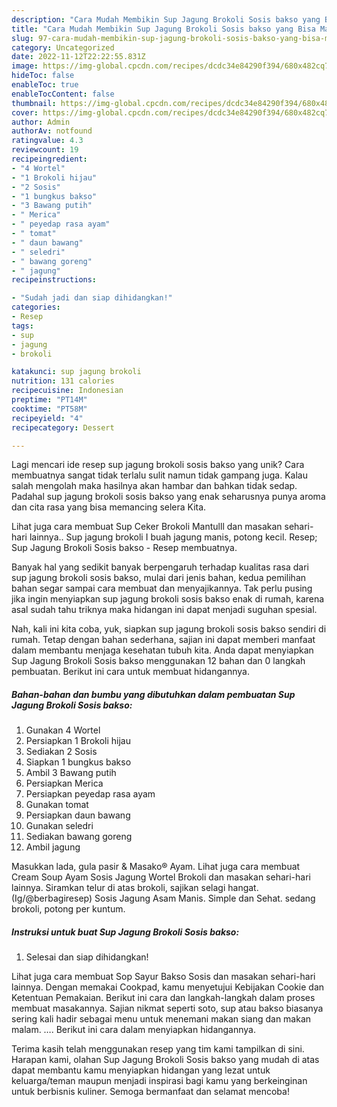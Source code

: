 ```yaml
---
description: "Cara Mudah Membikin Sup Jagung Brokoli Sosis bakso yang Bisa Manjain Lidah"
title: "Cara Mudah Membikin Sup Jagung Brokoli Sosis bakso yang Bisa Manjain Lidah"
slug: 97-cara-mudah-membikin-sup-jagung-brokoli-sosis-bakso-yang-bisa-manjain-lidah
category: Uncategorized
date: 2022-11-12T22:22:55.831Z
image: https://img-global.cpcdn.com/recipes/dcdc34e84290f394/680x482cq70/sup-jagung-brokoli-sosis-bakso-foto-resep-utama.jpg
hideToc: false
enableToc: true
enableTocContent: false
thumbnail: https://img-global.cpcdn.com/recipes/dcdc34e84290f394/680x482cq70/sup-jagung-brokoli-sosis-bakso-foto-resep-utama.jpg
cover: https://img-global.cpcdn.com/recipes/dcdc34e84290f394/680x482cq70/sup-jagung-brokoli-sosis-bakso-foto-resep-utama.jpg
author: Admin
authorAv: notfound
ratingvalue: 4.3
reviewcount: 19
recipeingredient:
- "4 Wortel"
- "1 Brokoli hijau"
- "2 Sosis"
- "1 bungkus bakso"
- "3 Bawang putih"
- " Merica"
- " peyedap rasa ayam"
- " tomat"
- " daun bawang"
- " seledri"
- " bawang goreng"
- " jagung"
recipeinstructions:

- "Sudah jadi dan siap dihidangkan!"
categories:
- Resep
tags:
- sup
- jagung
- brokoli

katakunci: sup jagung brokoli 
nutrition: 131 calories
recipecuisine: Indonesian
preptime: "PT14M"
cooktime: "PT58M"
recipeyield: "4"
recipecategory: Dessert

---
```





Lagi mencari ide resep sup jagung brokoli sosis bakso yang unik? Cara membuatnya sangat tidak terlalu sulit namun tidak gampang juga. Kalau salah mengolah maka hasilnya akan hambar dan bahkan tidak sedap. Padahal sup jagung brokoli sosis bakso yang enak seharusnya punya aroma dan cita rasa yang bisa memancing selera Kita.





Lihat juga cara membuat Sup Ceker Brokoli Mantulll dan masakan sehari-hari lainnya.. Sup jagung brokoli I buah jagung manis, potong kecil. Resep; Sup Jagung Brokoli Sosis bakso - Resep membuatnya.

Banyak hal yang sedikit banyak berpengaruh terhadap kualitas rasa dari sup jagung brokoli sosis bakso, mulai dari jenis bahan, kedua pemilihan bahan segar sampai cara membuat dan menyajikannya. Tak perlu pusing jika ingin menyiapkan sup jagung brokoli sosis bakso enak di rumah, karena asal sudah tahu triknya maka hidangan ini dapat menjadi suguhan spesial.






Nah, kali ini kita coba, yuk, siapkan sup jagung brokoli sosis bakso sendiri di rumah. Tetap dengan bahan sederhana, sajian ini dapat memberi manfaat dalam membantu menjaga kesehatan tubuh kita. Anda dapat menyiapkan Sup Jagung Brokoli Sosis bakso menggunakan 12 bahan dan 0 langkah pembuatan. Berikut ini cara untuk membuat hidangannya.

<!--inarticleads1-->

##### Bahan-bahan dan bumbu yang dibutuhkan dalam pembuatan Sup Jagung Brokoli Sosis bakso:

1. Gunakan 4 Wortel
1. Persiapkan 1 Brokoli hijau
1. Sediakan 2 Sosis
1. Siapkan 1 bungkus bakso
1. Ambil 3 Bawang putih
1. Persiapkan  Merica
1. Persiapkan  peyedap rasa ayam
1. Gunakan  tomat
1. Persiapkan  daun bawang
1. Gunakan  seledri
1. Sediakan  bawang goreng
1. Ambil  jagung


Masukkan lada, gula pasir &amp; Masako® Ayam. Lihat juga cara membuat Cream Soup Ayam Sosis Jagung Wortel Brokoli dan masakan sehari-hari lainnya. Siramkan telur di atas brokoli, sajikan selagi hangat. (Ig/@berbagiresep) Sosis Jagung Asam Manis. Simple dan Sehat. sedang brokoli, potong per kuntum. 

<!--inarticleads2-->

##### Instruksi untuk buat Sup Jagung Brokoli Sosis bakso:


1. Selesai dan siap dihidangkan!

Lihat juga cara membuat Sop Sayur Bakso Sosis dan masakan sehari-hari lainnya. Dengan memakai Cookpad, kamu menyetujui Kebijakan Cookie dan Ketentuan Pemakaian. Berikut ini cara dan langkah-langkah dalam proses membuat masakannya. Sajian nikmat seperti soto, sup atau bakso biasanya sering kali hadir sebagai menu untuk menemani makan siang dan makan malam. …. Berikut ini cara dalam menyiapkan hidangannya. 

Terima kasih telah menggunakan resep yang tim kami tampilkan di sini. Harapan kami, olahan Sup Jagung Brokoli Sosis bakso yang mudah di atas dapat membantu kamu menyiapkan hidangan yang lezat untuk keluarga/teman maupun menjadi inspirasi bagi kamu yang berkeinginan untuk berbisnis kuliner. Semoga bermanfaat dan selamat mencoba!

